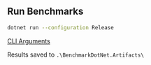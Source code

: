 ## Run Benchmarks

``` bash
dotnet run --configuration Release
```

[CLI Arguments](https://benchmarkdotnet.org/articles/guides/console-args.html)

Results saved to `.\BenchmarkDotNet.Artifacts\`
